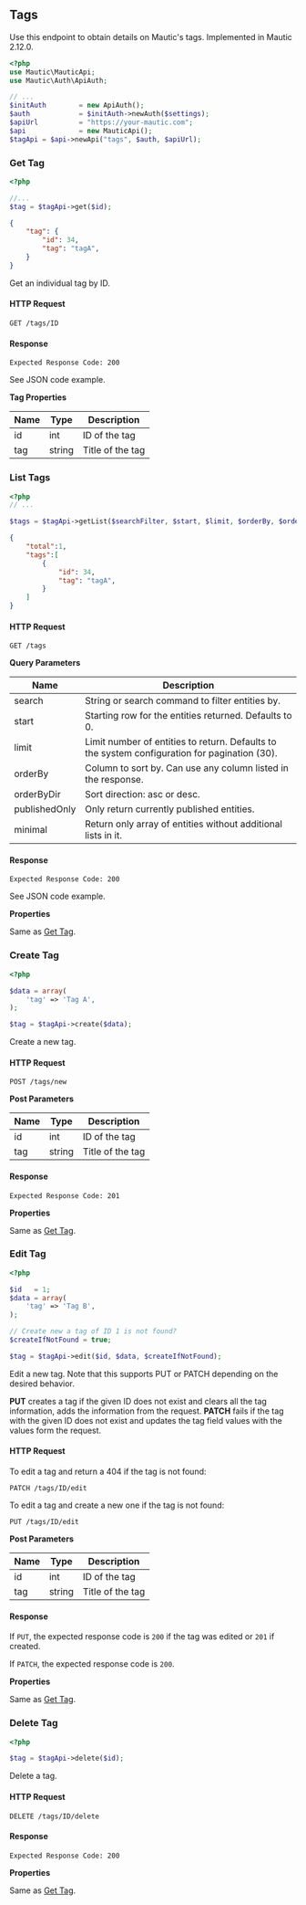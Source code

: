 ## Tags
Use this endpoint to obtain details on Mautic's tags. Implemented in Mautic 2.12.0.

```php
<?php
use Mautic\MauticApi;
use Mautic\Auth\ApiAuth;

// ...
$initAuth        = new ApiAuth();
$auth            = $initAuth->newAuth($settings);
$apiUrl          = "https://your-mautic.com";
$api             = new MauticApi();
$tagApi = $api->newApi("tags", $auth, $apiUrl);
```

### Get Tag
```php
<?php

//...
$tag = $tagApi->get($id);
```
```json
{  
    "tag": {
        "id": 34,
        "tag": "tagA",
    }
}
```
Get an individual tag by ID.

#### HTTP Request

`GET /tags/ID`

#### Response

`Expected Response Code: 200`

See JSON code example.

**Tag Properties**

Name|Type|Description
----|----|-----------
id|int|ID of the tag
tag|string|Title of the tag

### List Tags
```php
<?php
// ...

$tags = $tagApi->getList($searchFilter, $start, $limit, $orderBy, $orderByDir, $publishedOnly, $minimal);
```
```json
{  
    "total":1,
    "tags":[  
        {
            "id": 34,
            "tag": "tagA",
        }
    ]
}
```
#### HTTP Request

`GET /tags`

**Query Parameters**

Name|Description
----|-----------
search|String or search command to filter entities by.
start|Starting row for the entities returned. Defaults to 0.
limit|Limit number of entities to return. Defaults to the system configuration for pagination (30).
orderBy|Column to sort by. Can use any column listed in the response.
orderByDir|Sort direction: asc or desc.
publishedOnly|Only return currently published entities.
minimal|Return only array of entities without additional lists in it.

#### Response

`Expected Response Code: 200`

See JSON code example.

**Properties**

Same as [Get Tag](#get-tag).

### Create Tag
```php
<?php

$data = array(
    'tag' => 'Tag A',
);

$tag = $tagApi->create($data);
```
Create a new tag.

#### HTTP Request

`POST /tags/new`

**Post Parameters**

Name|Type|Description
----|----|-----------
id|int|ID of the tag
tag|string|Title of the tag

#### Response

`Expected Response Code: 201`

**Properties**

Same as [Get Tag](#get-tag).

### Edit Tag
```php
<?php

$id   = 1;
$data = array(
    'tag' => 'Tag B',
);

// Create new a tag of ID 1 is not found?
$createIfNotFound = true;

$tag = $tagApi->edit($id, $data, $createIfNotFound);
```
Edit a new tag. Note that this supports PUT or PATCH depending on the desired behavior.

**PUT** creates a tag if the given ID does not exist and clears all the tag information, adds the information from the request.
**PATCH** fails if the tag with the given ID does not exist and updates the tag field values with the values form the request.

#### HTTP Request

To edit a tag and return a 404 if the tag is not found:

`PATCH /tags/ID/edit`

To edit a tag and create a new one if the tag is not found:

`PUT /tags/ID/edit`

**Post Parameters**

Name|Type|Description
----|----|-----------
id|int|ID of the tag
tag|string|Title of the tag

#### Response

If `PUT`, the expected response code is `200` if the tag was edited or `201` if created.

If `PATCH`, the expected response code is `200`.

**Properties**

Same as [Get Tag](#get-tag).

### Delete Tag
```php
<?php

$tag = $tagApi->delete($id);
```
Delete a tag.

#### HTTP Request

`DELETE /tags/ID/delete`

#### Response

`Expected Response Code: 200`

**Properties**

Same as [Get Tag](#get-tag).
